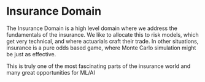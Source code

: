 # Insurance Domain

The Insurance Domain is a high level domain where we address the fundamentals of the insurance.  We like to allocate this to risk models, which get very technical, and where actuarials craft their trade.  In other situations, insurance is a pure odds based game, where Monte Carlo simulation might be just as effective.

This is truly one of the most fascinating parts of the insurance world and many great opportunities for ML/AI